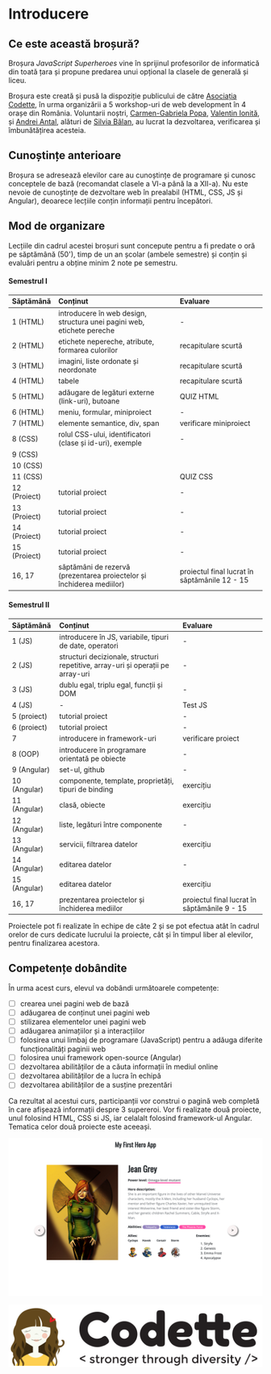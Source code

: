 # Introducere

## Ce este această broșură?

Broșura _JavaScript Superheroes_ vine în sprijinul profesorilor de informatică din toată țara și propune predarea unui opțional la clasele de generală și liceu.

Broșura este creată și pusă la dispoziție publicului de către [Asociația Codette](https://codette.ro), în urma organizării a 5 workshop-uri de web development în 4 orașe din România. Voluntarii noștri, [Carmen-Gabriela Popa](https://www.linkedin.com/in/carmengpopa/), [Valentin Ionită](https://www.linkedin.com/in/valentin-ionita/), și [Andrei Antal](https://www.linkedin.com/in/andreiantal/), alături de [Silvia Bălan](https://www.linkedin.com/in/silvia-balan-73a30b181/), au lucrat la dezvoltarea, verificarea și îmbunătățirea acesteia.

## Cunoștințe anterioare

Broșura se adresează elevilor care au cunoștințe de programare și cunosc conceptele de bază \(recomandat clasele a VI-a până la a XII-a\). Nu este nevoie de cunoștințe de dezvoltare web în prealabil \(HTML, CSS, JS și Angular\), deoarece lecțiile conțin informații pentru începători.

## Mod de organizare

Lecțiile din cadrul acestei broșuri sunt concepute pentru a fi predate o oră pe săptămână \(50'\), timp de un an școlar \(ambele semestre\) și conțin și evaluări pentru a obține minim 2 note pe semestru.

#### Semestrul I

| Săptămână | Conținut | Evaluare |
| :--- | :--- | :--- |
| 1 \(HTML\) | introducere în web design, structura unei pagini web, etichete pereche | - |
| 2 \(HTML\) | etichete nepereche, atribute, formarea culorilor | recapitulare scurtă |
| 3 \(HTML\) | imagini, liste ordonate și neordonate | recapitulare scurtă |
| 4 \(HTML\) | tabele | recapitulare scurtă |
| 5 \(HTML\) | adăugare de legături externe \(link-uri\), butoane | QUIZ HTML |
| 6 \(HTML\) | meniu, formular, miniproiect | - |
| 7 \(HTML\) | elemente semantice, div, span | verificare miniproiect |
| 8 \(CSS\) | rolul CSS-ului, identificatori \(clase și id-uri\), exemple | - |
| 9 \(CSS\) |  |  |
| 10 \(CSS\) |  |  |
| 11 \(CSS\) |  | QUIZ CSS |
| 12 \(Proiect\) | tutorial proiect | - |
| 13 \(Proiect\) | tutorial proiect | - |
| 14 \(Proiect\) | tutorial proiect | - |
| 15 \(Proiect\) | tutorial proiect | - |
| 16, 17 | săptămâni de rezervă \(prezentarea proiectelor și închiderea mediilor\) | proiectul final lucrat în săptămânile 12 - 15 |

#### Semestrul II

| Săptămână | Conținut | Evaluare |
| :--- | :--- | :--- |
| 1 \(JS\) | introducere în JS, variabile, tipuri de date, operatori | - |
| 2 \(JS\) | structuri decizionale, structuri repetitive, array-uri și operații pe array-uri | - |
| 3 \(JS\) | dublu egal, triplu egal, funcții și DOM | - |
| 4 \(JS\) | - | Test JS |
| 5 \(proiect\) | tutorial proiect | - |
| 6 \(proiect\) | tutorial proiect | - |
| 7 | introducere in framework-uri | verificare proiect |
| 8 \(OOP\) | introducere în programare orientată pe obiecte | - |
| 9 \(Angular\) | set-ul, github | - |
| 10 \(Angular\) | componente, template, proprietăți, tipuri de binding | exercițiu |
| 11 \(Angular\) | clasă, obiecte | exercițiu |
| 12 \(Angular\) | liste, legături între componente | - |
| 13 \(Angular\) | servicii, filtrarea datelor | exercițiu |
| 14 \(Angular\) | editarea datelor | - |
| 15 \(Angular\) | editarea datelor | exercițiu |
| 16, 17 | prezentarea proiectelor și închiderea mediilor | proiectul final lucrat în săptămânile 9 - 15 |

Proiectele pot fi realizate în echipe de câte 2 și se pot efectua atât în cadrul orelor de curs dedicate lucrului la proiecte, cât și în timpul liber al elevilor, pentru finalizarea acestora.

## Competențe dobândite

În urma acest curs, elevul va dobândi următoarele competențe:

* [ ] crearea unei pagini web de bază
* [ ] adăugarea de conținut unei pagini web
* [ ] stilizarea elementelor unei pagini web
* [ ] adăugarea animațiilor și a interacțiilor
* [ ] folosirea unui limbaj de programare \(JavaScript\) pentru a adăuga diferite funcționalități paginii web
* [ ] folosirea unui framework open-source \(Angular\)
* [ ] dezvoltarea abilităților de a căuta informații în mediul online
* [ ] dezvoltarea abilităților de a lucra în echipă
* [ ] dezvoltarea abilităților de a susține prezentări

Ca rezultat al acestui curs, participanții vor construi o pagină web completă în care afișează informații despre 3 supereroi. Vor fi realizate două proiecte, unul folosind HTML, CSS si JS, iar celalalt folosind framework-ul Angular. Tematica celor două proiecte este aceeași.

![](.gitbook/assets/screencapture-file-users-poppy-desktop-day1-end-index-html-2020-03-17-12_52_42.png)

![](.gitbook/assets/logos-02%20%281%29.svg)


